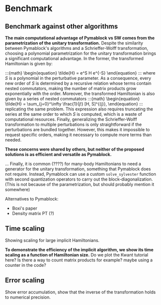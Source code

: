 # Benchmark

## Benchmark against other algorithms

**The main computational advantage of Pymablock vs SW comes from the
parametrization of the unitary transformation.**
Despite the similarity between Pymablock's algorithms and a Schrieffer-Wolff
transformation, choosing a polynomial parametrization for the unitary
transformation brings a significant computational advantage.
In the former, the transformed Hamiltonian is given by:

:::{math}
\begin{equation}
\tilde{H} = e^S H e^{-S}
\end{equation}
:::
where $S$ is a polynomial in the perturbative parameter.
As a consequence, every new order of $S$ is determined by a recursive relation
whose terms contain nested commutators, making the number of matrix products
grow exponentially with the order.
Moreover, the transformed Hamiltonian is also given by a series of nested
commutators
:::{math}
\begin{equation}
\tilde{H} = \sum_{j=0}^\infty \frac{1}{j!} [H, S]^{(j)},
\end{equation}
:::
replicating the same problem.
This expression also requires truncating the series at the same order
to which $S$ is computed, which is a waste of computational resources.
Finally, generalizing the Schrieffer-Wolff transformation to multiple
perturbations is only straightforward if the perturbations are bundled
together.
However, this makes it impossible to request specific orders, making it
necessary to compute more terms than needed.

**These concerns were shared by others, but neither of the proposed solutions
is as efficient and versatile as Pymablock.**

...
Finally, it is common (????) for many-body Hamiltonians to need a generator
for the unitary transformation, something that Pymablock does not require.
Instead, Pymablock can use a custom `solve_sylvester` function with
second quantization operators to carry out the block-diagonalization.
(This is not because of the parametrization, but should probably mention it
somewhere)

Alternatives to Pymablock:
- Boxi's paper
- Density matrix PT (?)


## Time scaling

Showing scaling for large implicit Hamiltonians.

**To demonstrate the efficiency of the implicit algorithm, we show its time
scaling as a function of Hamiltonian size.**
Do we plot the Kwant tutorial here? Is there a way to count matrix products for
example? maybe using a counter in the code?


## Error scaling

Show error accumulation, show that the inverse of the transformation holds to numerical precision.
